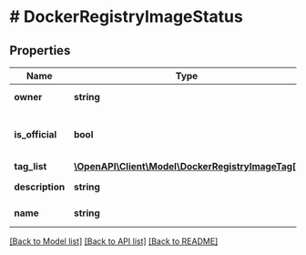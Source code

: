 # # DockerRegistryImageStatus

## Properties

Name | Type | Description | Notes
------------ | ------------- | ------------- | -------------
**owner** | **string** | Owner user name |
**is_official** | **bool** | Whether it is an official Docker Hub image |
**tag_list** | [**\OpenAPI\Client\Model\DockerRegistryImageTag[]**](DockerRegistryImageTag.md) |  |
**description** | **string** | Repository description | [optional]
**name** | **string** | Repository name |

[[Back to Model list]](../../README.md#models) [[Back to API list]](../../README.md#endpoints) [[Back to README]](../../README.md)
